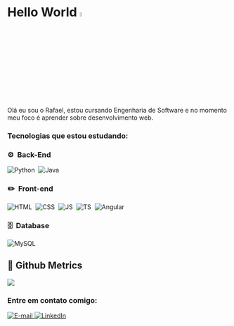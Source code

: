 <h1>
  Hello World <a href="https://www.gautamkrishnar.com/"><img src="https://media.giphy.com/media/hvRJCLFzcasrR4ia7z/giphy.gif" width="5%"></a>
</h1>

<p>
  Olá eu sou o Rafael, estou cursando Engenharia de Software e no momento meu foco é aprender sobre desenvolvimento web.
</p>

<h3>Tecnologias que estou estudando:</h3>

### ⚙️ &nbsp;Back-End
![Python](https://img.shields.io/badge/Python-EEEEEE?style=for-the-badge&logo=python)&nbsp;
![Java](https://img.shields.io/badge/Java-EEEEEE?style=for-the-badge&logo=openjdk&logoColor=ED8B00)&nbsp;

### ✏️ &nbsp;Front-end
![HTML](https://img.shields.io/badge/-HTML-EEEEEE?style=for-the-badge&logo=HTML5)&nbsp;
![CSS](https://img.shields.io/badge/-CSS-EEEEEE?style=for-the-badge&logo=CSS3&logoColor=1572B6)&nbsp;
![JS](https://img.shields.io/badge/JavaScript-EEEEEE?style=for-the-badge&logo=javascript&logoColor=black)&nbsp;
![TS](https://img.shields.io/badge/TypeScript-EEEEEE?style=for-the-badge&logo=typescript&logoColor=1572B6)&nbsp;
![Angular](https://img.shields.io/badge/-Angular-EEEEEE?style=for-the-badge&logo=Angular&logoColor=DD0031)&nbsp;

### 🗄️ &nbsp;Database
![MySQL](https://img.shields.io/badge/-MySQL-EEEEEE?style=for-the-badge&logo=mysql)&nbsp;

## 📏 Github Metrics
![](https://github-profile-summary-cards.vercel.app/api/cards/profile-details?username=rafaelrgaidzinski&theme=github)

<div>
  <h3>Entre em contato comigo:</h3>
  <a href="mailto:rafaelgaidzinski@gmail.com">
    <img src="https://img.shields.io/badge/Gmail-informational?style=flat&logo=gmail&logoColor=white" alt="E-mail">
  </a>
  <a href="https://www.linkedin.com/in/rafaelrgaidzinski">
    <img src="https://img.shields.io/badge/LinkedIn-Profile-informational?style=flat&logo=linkedin&logoColor=white&color=0D76A8" alt="LinkedIn">
  </a>
</div>

